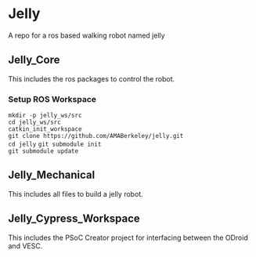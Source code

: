 # Jelly
A repo for a ros based walking robot named jelly


## Jelly_Core
This includes the ros packages to control the robot.

### Setup ROS Workspace

`mkdir -p jelly_ws/src`\
`cd jelly_ws/src`\
`catkin_init_workspace`\
`git clone https://github.com/AMABerkeley/jelly.git`\
`cd jelly`
`git submodule init`\
`git submodule update`

## Jelly_Mechanical
This includes all files to build a jelly robot.

## Jelly_Cypress_Workspace
This includes the PSoC Creator project for interfacing between the ODroid and VESC.

